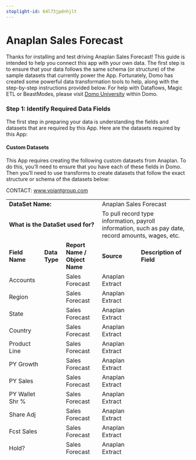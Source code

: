 ```yaml
---
stoplight-id: 64l73jpdnhjlt
---
```


# Anaplan Sales Forecast

Thanks for installing and test driving Anaplan Sales Forecast! This guide is intended to help you connect this app with your own data. The first step is to ensure that your data follows the same schema (or structure) of the sample datasets that currently power the App. Fortunately, Domo has created some powerful data transformation tools to help, along with the step-by-step instructions provided below. For help with Dataflows, Magic ETL or BeastModes, please visit [Domo University](https://university.domo.com/) within Domo.

### Step 1: Identify Required Data Fields

The first step in preparing your data is understanding the fields and datasets that are required by this App. Here are the datasets required by this App:

#### Custom Datasets
This App requires creating the following custom datasets from Anaplan. To do this, you’ll need to ensure that you have each of these fields in Domo. Then you’ll need to use transforms to create datasets that follow the exact structure or schema of the datasets below:

CONTACT: www.voiantgroup.com

<table id="SAMPLE_Sales-Data" style="height: 704px;" width="914">
<tbody>
<tr>
<td colspan="3"><strong>DataSet Name:&nbsp;</strong></td>
<td class="value" colspan="3">Anaplan Sales Forecast</td>
</tr>
<tr>
<td colspan="3"><strong>What is the DataSet used for?&nbsp;</strong></td>
<td class="value" colspan="3">To pull record type information, payroll information, such as pay date, record amounts, wages, etc.</td>
</tr>
<tr>
<td><strong>Field Name</strong></td>
<td><strong>Data Type</strong></td>
<td><strong>Report Name / Object Name</strong></td>
<td><strong>Source </strong></td>
<td colspan="2"><strong>Description of Field</strong></td>
</tr>
<tr>
<td>Accounts</td>
<td></td>
<td>Sales Forecast</td>
<td>Anaplan Extract</td>
<td colspan="2"></td>
</tr>
<tr>
<td>Region</td>
<td></td>
<td>Sales Forecast</td>
<td>Anaplan Extract</td>
<td colspan="2"></td>
</tr>
<tr>
<td>State</td>
<td></td>
<td>Sales Forecast</td>
<td>Anaplan Extract</td>
<td colspan="2"></td>
</tr>
<tr>
<td>Country</td>
<td></td>
<td>Sales Forecast</td>
<td>Anaplan Extract</td>
<td colspan="2"></td>
</tr>
<tr>
<td>Product Line</td>
<td></td>
<td>Sales Forecast</td>
<td>Anaplan Extract</td>
<td colspan="2"></td>
</tr>
<tr>
<td>PY Growth</td>
<td></td>
<td>Sales Forecast</td>
<td>Anaplan Extract</td>
<td colspan="2"></td>
</tr>
<tr>
<td>PY Sales</td>
<td></td>
<td>Sales Forecast</td>
<td>Anaplan Extract</td>
<td colspan="2"></td>
</tr>
<tr>
<td>PY Wallet Shr %</td>
<td></td>
<td>Sales Forecast</td>
<td>Anaplan Extract</td>
<td colspan="2"></td>
</tr>
<tr>
<td>Share Adj</td>
<td></td>
<td>Sales Forecast</td>
<td>Anaplan Extract</td>
<td colspan="2"></td>
</tr>
<tr>
<td>Fcst Sales</td>
<td></td>
<td>Sales Forecast</td>
<td>Anaplan Extract</td>
<td colspan="2"></td>
</tr>
<tr>
<td>Hold?</td>
<td></td>
<td>Sales Forecast</td>
<td>Anaplan Extract</td>
<td colspan="2"></td>
</tr>
<tr>
<td>Override?</td>
<td></td>
<td>Sales Forecast</td>
<td>Anaplan Extract</td>
<td colspan="2"></td>
</tr>
<tr>
<td>Fcst D&amp;B Wallet $</td>
<td></td>
<td>Sales Forecast</td>
<td>Anaplan Extract</td>
<td colspan="2"></td>
</tr>
<tr>
<td>Override</td>
<td></td>
<td>Sales Forecast</td>
<td>Anaplan Extract</td>
<td colspan="2"></td>
</tr>
<tr>
<td>Final Target</td>
<td></td>
<td>Sales Forecast</td>
<td>Anaplan Extract</td>
<td colspan="2"></td>
</tr>
<tr>
<td>Fcst Wallet Shr %</td>
<td></td>
<td>Sales Forecast</td>
<td>Anaplan Extract</td>
<td colspan="2"></td>
</tr>
<tr>
<td>Project</td>
<td></td>
<td>Sales Forecast</td>
<td>Anaplan Extract</td>
<td colspan="2"></td>
</tr>
</tbody>
</table>
